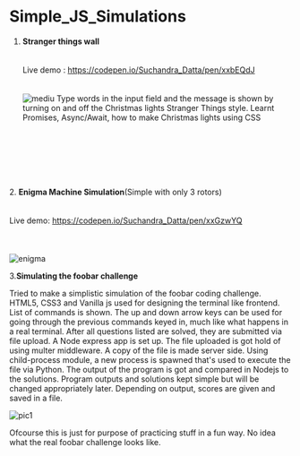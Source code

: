 # Simple_JS_Simulations

1. **Stranger things wall**
<br/><br/><br/>
Live demo : https://codepen.io/Suchandra_Datta/pen/xxbEQdJ
<br/><br/><br/>
![mediu](https://user-images.githubusercontent.com/41965125/98245360-cf652580-1f96-11eb-9942-034737d8e3e0.png)
Type words in the input field and the message is shown by turning on and off the Christmas lights Stranger Things style. 
Learnt Promises, Async/Await, how to make Christmas lights using CSS


<br/><br/><br/><br/><br/><br/>
2. **Enigma Machine Simulation**(Simple with only 3 rotors)<br/><br/><br/>
Live demo: https://codepen.io/Suchandra_Datta/pen/xxGzwYQ
<br/><br/><br/><br/>
![enigma](https://user-images.githubusercontent.com/41965125/80717107-14a32900-8b16-11ea-9965-7f179bb8f52e.png)

3.**Simulating the foobar challenge**

Tried to make a simplistic simulation of the foobar coding challenge. HTML5, CSS3 and Vanilla js used for designing the terminal like frontend. List of commands is shown. The up and down arrow keys can be used for going through the previous commands keyed in, much like what happens in a real terminal. After all questions listed are solved, they are submitted via file upload.
A Node express app is set up. The file uploaded is got hold of using multer middleware. A copy of the file is made server side. Using child-process module, a new process is spawned that's used to execute the file via Python. The output of the program is got and compared in Nodejs to the solutions. Program outputs and solutions kept simple but will be changed appropriately later. Depending on output, scores are given and saved in a file. 

![pic1](https://user-images.githubusercontent.com/41965125/87877283-05d46000-c9fb-11ea-96be-665b5af65e0c.png)

Ofcourse this is just for purpose of practicing stuff in a fun way. No idea what the real foobar challenge looks like. 